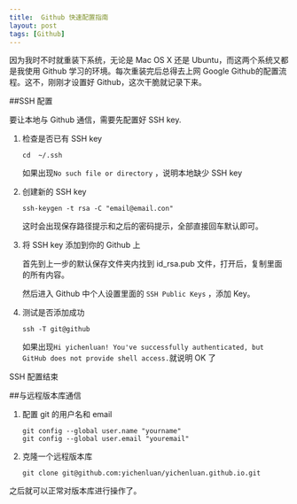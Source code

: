 ```yaml
---
title:  Github 快速配置指南
layout: post
tags: [Github]
---
```


因为我时不时就重装下系统，无论是 Mac OS X 还是 Ubuntu，而这两个系统又都是我使用 Github 学习的环境。每次重装完后总得去上网 Google Github的配置流程。这不，刚刚才设置好 Github，这次干脆就记录下来。

##SSH 配置

要让本地与 Github 通信，需要先配置好 SSH key.
	 
1. 检查是否已有 SSH key

	```
	cd  ~/.ssh
	```
	如果出现`No such file or directory` ，说明本地缺少 SSH key

2. 创建新的 SSH key

	```
	ssh-keygen -t rsa -C "email@email.con"
	```
	这时会出现保存路径提示和之后的密码提示，全部直接回车默认即可。
	
3. 将 SSH key 添加到你的 Github 上

	首先到上一步的默认保存文件夹内找到 id_rsa.pub 文件，打开后，复制里面的所有内容。
	
	然后进入 Github 中个人设置里面的 `SSH Public Keys` ，添加 Key。

4. 测试是否添加成功

	```
	ssh -T git@github
	```
	如果出现`Hi yichenluan! You've successfully authenticated, but GitHub does not provide shell access.`就说明 OK 了

	
SSH 配置结束

##与远程版本库通信

1. 配置 git 的用户名和 email

	```
	git config --global user.name "yourname"
	git config --global user.email "youremail"
	```
	
2. 克隆一个远程版本库

	```
	git clone git@github.com:yichenluan/yichenluan.github.io.git
	```
	
之后就可以正常对版本库进行操作了。

